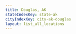 ```yaml
---
title: Douglas, AK
stateIndexKey: state-ak
cityIndexKey: city-ak-douglas
layout: list_all_locations
---
```

